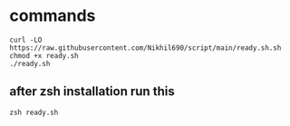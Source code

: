 # commands
```
curl -LO https://raw.githubusercontent.com/Nikhil690/script/main/ready.sh.sh
chmod +x ready.sh
./ready.sh
```
## after zsh installation run this
```
zsh ready.sh
```
